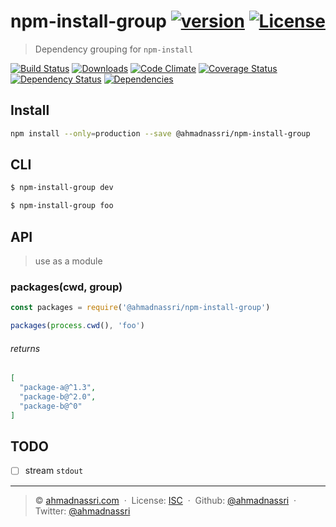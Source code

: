 # npm-install-group [![version][npm-version]][npm-url] [![License][license-image]][license-url]

> Dependency grouping for `npm-install`

[![Build Status][travis-image]][travis-url]
[![Downloads][npm-downloads]][npm-url]
[![Code Climate][codeclimate-quality]][codeclimate-url]
[![Coverage Status][codeclimate-coverage]][codeclimate-url]
[![Dependency Status][dependencyci-image]][dependencyci-url]
[![Dependencies][david-image]][david-url]

## Install

```bash
npm install --only=production --save @ahmadnassri/npm-install-group
```

## CLI 

```bash
$ npm-install-group dev

$ npm-install-group foo
```

## API

> use as a module

### packages(cwd, group)

```js
const packages = require('@ahmadnassri/npm-install-group')

packages(process.cwd(), 'foo')
```

###### returns

```json
[
  "package-a@^1.3",
  "package-b@^2.0",
  "package-b@^0"
]
```

## TODO

- [ ] stream `stdout`

---
> :copyright: [ahmadnassri.com](https://www.ahmadnassri.com/)  · 
> License: [ISC][license-url]  · 
> Github: [@ahmadnassri](https://github.com/ahmadnassri)  · 
> Twitter: [@ahmadnassri](https://twitter.com/ahmadnassri)

[license-url]: http://choosealicense.com/licenses/isc/
[license-image]: https://img.shields.io/github/license/ahmadnassri/npm-install-group.svg?style=flat-square

[travis-url]: https://travis-ci.org/ahmadnassri/npm-install-group
[travis-image]: https://img.shields.io/travis/ahmadnassri/npm-install-group.svg?style=flat-square

[npm-url]: https://www.npmjs.com/package/@ahmadnassri/npm-install-group
[npm-version]: https://img.shields.io/npm/v/@ahmadnassri/npm-install-group.svg?style=flat-square
[npm-downloads]: https://img.shields.io/npm/dm/@ahmadnassri/npm-install-group.svg?style=flat-square

[codeclimate-url]: https://codeclimate.com/github/ahmadnassri/npm-install-group
[codeclimate-quality]: https://img.shields.io/codeclimate/github/ahmadnassri/npm-install-group.svg?style=flat-square
[codeclimate-coverage]: https://img.shields.io/codeclimate/coverage/github/ahmadnassri/npm-install-group.svg?style=flat-square

[david-url]: https://david-dm.org/ahmadnassri/npm-install-group
[david-image]: https://img.shields.io/david/ahmadnassri/npm-install-group.svg?style=flat-square

[dependencyci-url]: https://dependencyci.com/github/ahmadnassri/npm-install-group
[dependencyci-image]: https://dependencyci.com/github/ahmadnassri/npm-install-group/badge?style=flat-square

